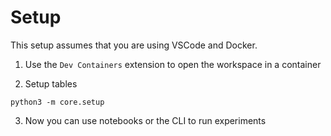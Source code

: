 # Setup

This setup assumes that you are using VSCode and Docker.
1. Use the `Dev Containers` extension to open the workspace in a container

2. Setup tables
```
python3 -m core.setup
```

3. Now you can use notebooks or the CLI to run experiments